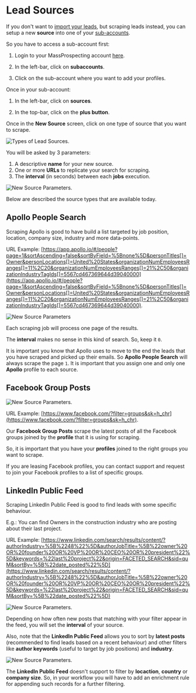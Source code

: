 # Lead Sources

If you don't want to [import your leads](/user/4-import-leads.md), but scraping leads instead, you can setup a new **source** into one of your [sub-accounts](/user/1-getting-started.md#2-setup-your-sub-account).

So you have to access a sub-account first:

1. Login to your MassProspecting account [here](https://massprospecting.com/login).

2. In the left-bar, click on **subaccounts**.

3. Click on the sub-account where you want to add your profiles.

Once in your sub-account:

1. In the left-bar, click on **sources**.

2. In the top-bar, click on the **plus button**.

Once in the **New Source** screen, click on one type of source that you want to scrape.

![Types of Lead Sources](../assets/user/5-1.png).

You will be asked by 3 parameters:

1. A descriptive **name** for your new source.
2. One or more **URLs** to replicate your search for scraping.
3. The **interval** (in seconds) between each **jobs** execution.

![New Source Parameters](../assets/user/5-2.png).

Below are described the source types that are available today.

## Apollo People Search

Scraping Apollo is good to have build a list targeted by job position, location, company size, industry and more data-points.

URL Example: [https://app.apollo.io/#/people?page=1&sortAscending=false&sortByField=%5Bnone%5D&personTitles[]=Owner&personLocations[]=United%20States&organizationNumEmployeesRanges[]=11%2C20&organizationNumEmployeesRanges[]=21%2C50&organizationIndustryTagIds[]=5567cd467369644d39040000](https://app.apollo.io/#/people?page=1&sortAscending=false&sortByField=%5Bnone%5D&personTitles[]=Owner&personLocations[]=United%20States&organizationNumEmployeesRanges[]=11%2C20&organizationNumEmployeesRanges[]=21%2C50&organizationIndustryTagIds[]=5567cd467369644d39040000).

![New Source Parameters](../assets/user/5-3.png)

Each scraping job will process one page of the results.

The **interval** makes no sense in this kind of search. So, keep it `0`.

It is important you know that Apollo uses to move to the end the leads that you have scraped and picked up their emails. So **Apollo People Search** will always scrape the page `1`. It is important that you assign one and only one **Apollo** profile to each source.

## Facebook Group Posts

![New Source Parameters](../assets/user/5-4.png).

URL Example: [https://www.facebook.com/?filter=groups&sk=h_chr](https://www.facebook.com/?filter=groups&sk=h_chr).

Our **Facebook Group Posts** scrape the latest posts of all the Facebook groups joined by the **profile** that it is using for scraping.

So, it is important that you have your **profiles** joined to the right groups you want to scrape.

If you are leasing Facebook profiles, you can contact support and request to join your Facebook profiles to a list of specific groups.

## LinkedIn Public Feed

Scraping LinkedIn Public Feed is good to find leads with some specific behaviour.

E.g.: You can find Owners in the construction industry who are posting about their last project.

URL Example: [https://www.linkedin.com/search/results/content/?authorIndustry=%5B%2248%22%5D&authorJobTitle=%5B%22owner%20OR%20founder%20OR%20VP%20OR%20CEO%20OR%20president%22%5D&keywords=%22last%20project%22&origin=FACETED_SEARCH&sid=quM&sortBy=%5B%22date_posted%22%5D](https://www.linkedin.com/search/results/content/?authorIndustry=%5B%2248%22%5D&authorJobTitle=%5B%22owner%20OR%20founder%20OR%20VP%20OR%20CEO%20OR%20president%22%5D&keywords=%22last%20project%22&origin=FACETED_SEARCH&sid=quM&sortBy=%5B%22date_posted%22%5D)

![New Source Parameters](../assets/user/5-5.png).

Depending on how often new posts that matching with your filter appear in the feed, you will set the **interval** of your source.

Also, note that the **LinkedIn Public Feed** allows you to sort by **latest posts** (recommended to find leads based on a recent behaviour) and other filters like **author keywords** (useful to target by job positions) and **industry**.

![New Source Parameters](../assets/user/5-5.png).

The **LinkedIn Public Feed** doesn't support to filter by **locaction**, **country** or **company size**. So, in your workflow you will have to add an enrichment rule for appending such records for a further filtering.